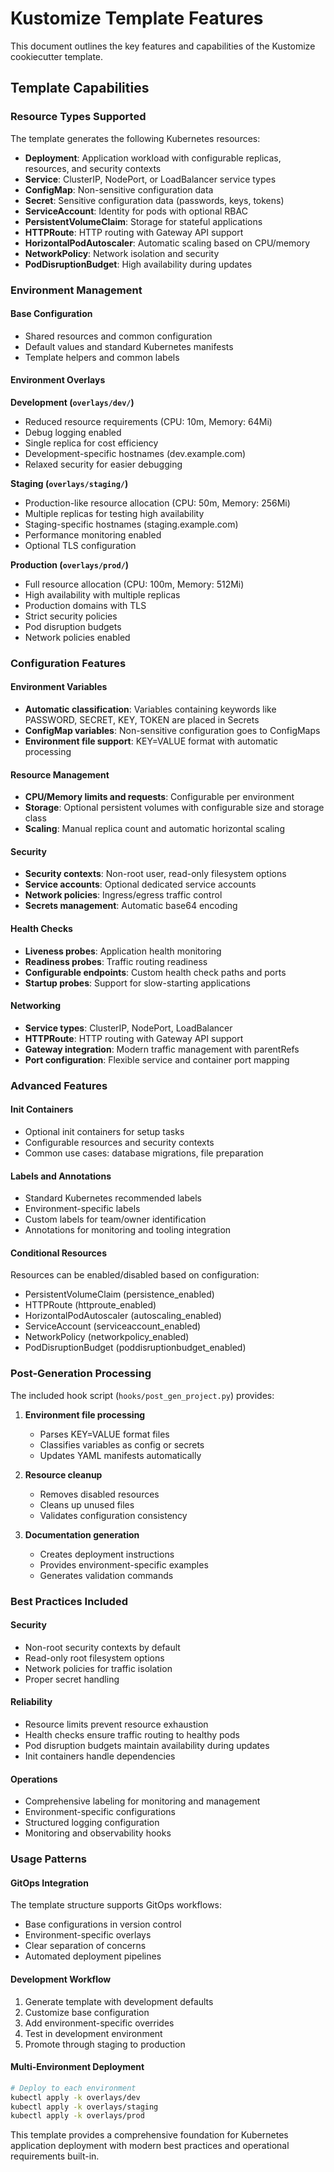 # Kustomize Template Features

This document outlines the key features and capabilities of the Kustomize cookiecutter template.

## Template Capabilities

### Resource Types Supported

The template generates the following Kubernetes resources:

- **Deployment**: Application workload with configurable replicas, resources, and security contexts
- **Service**: ClusterIP, NodePort, or LoadBalancer service types
- **ConfigMap**: Non-sensitive configuration data
- **Secret**: Sensitive configuration data (passwords, keys, tokens)
- **ServiceAccount**: Identity for pods with optional RBAC
- **PersistentVolumeClaim**: Storage for stateful applications
- **HTTPRoute**: HTTP routing with Gateway API support
- **HorizontalPodAutoscaler**: Automatic scaling based on CPU/memory
- **NetworkPolicy**: Network isolation and security
- **PodDisruptionBudget**: High availability during updates

### Environment Management

#### Base Configuration
- Shared resources and common configuration
- Default values and standard Kubernetes manifests
- Template helpers and common labels

#### Environment Overlays

**Development (`overlays/dev/`)**
- Reduced resource requirements (CPU: 10m, Memory: 64Mi)
- Debug logging enabled
- Single replica for cost efficiency
- Development-specific hostnames (dev.example.com)
- Relaxed security for easier debugging

**Staging (`overlays/staging/`)**
- Production-like resource allocation (CPU: 50m, Memory: 256Mi)
- Multiple replicas for testing high availability
- Staging-specific hostnames (staging.example.com)
- Performance monitoring enabled
- Optional TLS configuration

**Production (`overlays/prod/`)**
- Full resource allocation (CPU: 100m, Memory: 512Mi)
- High availability with multiple replicas
- Production domains with TLS
- Strict security policies
- Pod disruption budgets
- Network policies enabled

### Configuration Features

#### Environment Variables
- **Automatic classification**: Variables containing keywords like PASSWORD, SECRET, KEY, TOKEN are placed in Secrets
- **ConfigMap variables**: Non-sensitive configuration goes to ConfigMaps
- **Environment file support**: KEY=VALUE format with automatic processing

#### Resource Management
- **CPU/Memory limits and requests**: Configurable per environment
- **Storage**: Optional persistent volumes with configurable size and storage class
- **Scaling**: Manual replica count and automatic horizontal scaling

#### Security
- **Security contexts**: Non-root user, read-only filesystem options
- **Service accounts**: Optional dedicated service accounts
- **Network policies**: Ingress/egress traffic control
- **Secrets management**: Automatic base64 encoding

#### Health Checks
- **Liveness probes**: Application health monitoring
- **Readiness probes**: Traffic routing readiness
- **Configurable endpoints**: Custom health check paths and ports
- **Startup probes**: Support for slow-starting applications

#### Networking
- **Service types**: ClusterIP, NodePort, LoadBalancer
- **HTTPRoute**: HTTP routing with Gateway API support
- **Gateway integration**: Modern traffic management with parentRefs
- **Port configuration**: Flexible service and container port mapping

### Advanced Features

#### Init Containers
- Optional init containers for setup tasks
- Configurable resources and security contexts
- Common use cases: database migrations, file preparation

#### Labels and Annotations
- Standard Kubernetes recommended labels
- Environment-specific labels
- Custom labels for team/owner identification
- Annotations for monitoring and tooling integration

#### Conditional Resources
Resources can be enabled/disabled based on configuration:
- PersistentVolumeClaim (persistence_enabled)
- HTTPRoute (httproute_enabled)
- HorizontalPodAutoscaler (autoscaling_enabled)
- ServiceAccount (serviceaccount_enabled)
- NetworkPolicy (networkpolicy_enabled)
- PodDisruptionBudget (poddisruptionbudget_enabled)

### Post-Generation Processing

The included hook script (`hooks/post_gen_project.py`) provides:

1. **Environment file processing**
   - Parses KEY=VALUE format files
   - Classifies variables as config or secrets
   - Updates YAML manifests automatically

2. **Resource cleanup**
   - Removes disabled resources
   - Cleans up unused files
   - Validates configuration consistency

3. **Documentation generation**
   - Creates deployment instructions
   - Provides environment-specific examples
   - Generates validation commands

### Best Practices Included

#### Security
- Non-root security contexts by default
- Read-only root filesystem options
- Network policies for traffic isolation
- Proper secret handling

#### Reliability
- Resource limits prevent resource exhaustion
- Health checks ensure traffic routing to healthy pods
- Pod disruption budgets maintain availability during updates
- Init containers handle dependencies

#### Operations
- Comprehensive labeling for monitoring and management
- Environment-specific configurations
- Structured logging configuration
- Monitoring and observability hooks

### Usage Patterns

#### GitOps Integration
The template structure supports GitOps workflows:
- Base configurations in version control
- Environment-specific overlays
- Clear separation of concerns
- Automated deployment pipelines

#### Development Workflow
1. Generate template with development defaults
2. Customize base configuration
3. Add environment-specific overrides
4. Test in development environment
5. Promote through staging to production

#### Multi-Environment Deployment
```bash
# Deploy to each environment
kubectl apply -k overlays/dev
kubectl apply -k overlays/staging
kubectl apply -k overlays/prod
```

This template provides a comprehensive foundation for Kubernetes application deployment with modern best practices and operational requirements built-in.
